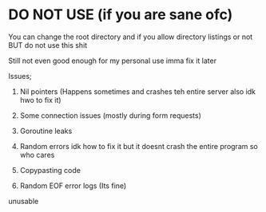 ﻿# DO NOT USE (if you are sane ofc)
You can change the root directory and if you allow directory listings or not BUT do not use this shit


Still not even good enough for my personal use imma fix it later

Issues;

1. Nil pointers (Happens sometimes and crashes teh entire server also idk hwo to fix it)

2. Some connection issues (mostly during form requests)

3. Goroutine leaks

4. Random errors idk how to fix it but it doesnt crash the entire program so who cares

5. Copypasting code

6. Random EOF error logs (Its fine)

unusable
